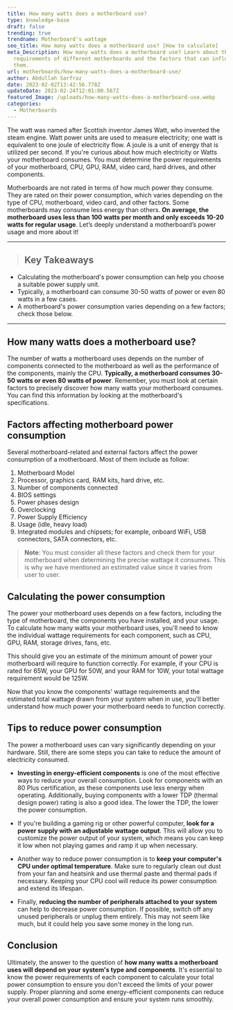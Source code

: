 ```yaml
---
title: How many watts does a motherboard use?
type: knowledge-base
draft: false
trending: true
trendname: Motherboard's wattage
seo_title: How many watts does a motherboard use? [How to calculate]
meta_Description: How many watts does a motherboard use? Learn about the power
  requirements of different motherboards and the factors that can influence
  them.
url: motherboards/how-many-watts-does-a-motherboard-use/
author: Abdullah Sarfraz
date: 2023-02-02T13:42:56.778Z
updateDate: 2023-02-24T12:01:00.567Z
featured_Image: /uploads/how-many-watts-does-a-motherboard-use.webp
categories:
  - Motherboards
---
```

The watt was named after Scottish inventor James Watt, who invented the steam engine. Watt power units are used to measure electricity; one watt is equivalent to one joule of electricity flow. A joule is a unit of energy that is utilized per second. If you're curious about how much electricity or Watts your motherboard consumes. You must determine the power requirements of your motherboard, CPU, GPU, RAM, video card, hard drives, and other components.

Motherboards are not rated in terms of how much power they consume. They are rated on their power consumption, which varies depending on the type of CPU, motherboard, video card, and other factors. Some motherboards may consume less energy than others. **On average, the motherboard uses less than 100 watts per month and only exceeds 10-20 watts for regular usage**. Let’s deeply understand a motherboard’s power usage and more about it!

- - -

> ## Key Takeaways

* Calculating the motherboard's power consumption can help you choose a suitable power supply unit.
* Typically, a motherboard can consume 30-50 watts of power or even 80 watts in a few cases.
* A motherboard's power consumption varies depending on a few factors; check those below.

- - -

## How many watts does a motherboard use?

The number of watts a motherboard uses depends on the number of components connected to the motherboard as well as the performance of the components, mainly the CPU. **Typically, a motherboard consumes 30-50 watts or even 80 watts of power**. Remember, you must look at certain factors to precisely discover how many watts your motherboard consumes. You can find this information by looking at the motherboard's specifications. 

## Factors affecting motherboard power consumption 

Several motherboard-related and external factors affect the power consumption of a motherboard. Most of them include as follow: 

1. Motherboard Model
2. Processor, graphics card, RAM kits, hard drive, etc.
3. Number of components connected
4. BIOS settings
5. Power phases design
6. Overclocking
7. Power Supply Efficiency
8. Usage (idle, heavy load)
9. Integrated modules and chipsets; for example, onboard WiFi, USB connectors, SATA connectors, etc.

> **Note**: You must consider all these factors and check them for your motherboard when determining the precise wattage it consumes. This is why we have mentioned an estimated value since it varies from user to user.  

## Calculating the power consumption

The power your motherboard uses depends on a few factors, including the type of motherboard, the components you have installed, and your usage. To calculate how many watts your motherboard uses, you'll need to know the individual wattage requirements for each component, such as CPU, GPU, RAM, storage drives, fans, etc.

This should give you an estimate of the minimum amount of power your motherboard will require to function correctly. For example, if your CPU is rated for 65W, your GPU for 50W, and your RAM for 10W, your total wattage requirement would be 125W.

Now that you know the components' wattage requirements and the estimated total wattage drawn from your system when in use, you'll better understand how much power your motherboard needs to function correctly.

## Tips to reduce power consumption

The power a motherboard uses can vary significantly depending on your hardware. Still, there are some steps you can take to reduce the amount of electricity consumed.

* **Investing in energy-efficient components** is one of the most effective ways to reduce your overall consumption. Look for components with an 80 Plus certification, as these components use less energy when operating. Additionally, buying components with a lower TDP (thermal design power) rating is also a good idea. The lower the TDP, the lower the power consumption.


* If you're building a gaming rig or other powerful computer, **look for a power supply with an adjustable wattage output**. This will allow you to customize the power output of your system, which means you can keep it low when not playing games and ramp it up when necessary.


* Another way to reduce power consumption is to **keep your computer's CPU under optimal temperature**. Make sure to regularly clean out dust from your fan and heatsink and use thermal paste and thermal pads if necessary. Keeping your CPU cool will reduce its power consumption and extend its lifespan.


* Finally, **reducing the number of peripherals attached to your system** can help to decrease power consumption. If possible, switch off any unused peripherals or unplug them entirely. This may not seem like much, but it could help you save some money in the long run.

## Conclusion

Ultimately, the answer to the question of **how many watts a motherboard uses will depend on your system's type and components**. It's essential to know the power requirements of each component to calculate your total power consumption to ensure you don't exceed the limits of your power supply. Proper planning and some energy-efficient components can reduce your overall power consumption and ensure your system runs smoothly.